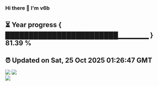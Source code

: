 ### Hi there 👋  I'm v6b  
⏳ Year progress { ████████████████████████▁▁▁▁▁▁ } 81.39 %
---
⏰ Updated on Sat, 25 Oct 2025 01:26:47 GMT
---
![](https://github-readme-stats.vercel.app/api?username=v6b&bg_color=30,e96443,904e95&title_color=fff&text_color=fff&layout=compact)
![](https://github-readme-stats.vercel.app/api/top-langs/?username=v6b&layout=compact&bg_color=30,e96443,904e95&title_color=fff&text_color=fff)  
![](https://gcore.jsdelivr.net/gh/v6b/v6b@main/assets/github-contribution-grid-snake.svg)

